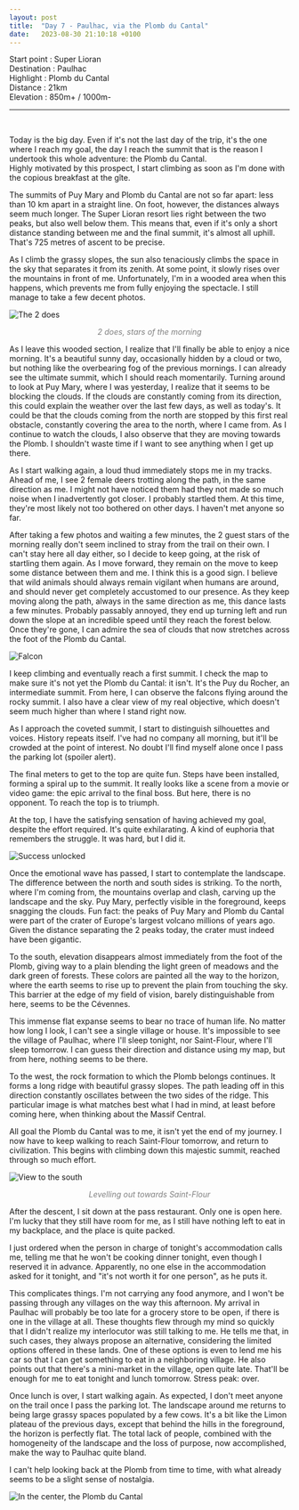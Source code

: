 ```yaml
---
layout: post
title:  "Day 7 - Paulhac, via the Plomb du Cantal"
date:   2023-08-30 21:10:18 +0100
---
```


Start point : Super Lioran  
Destination : Paulhac  
Highlight : Plomb du Cantal  
Distance : 21km  
Elevation : 850m+ / 1000m-

---
<br>

Today is the big day.
Even if it's not the last day of the trip, it's the one where I reach my goal, the day I reach the summit that is the reason I undertook this whole adventure: the Plomb du Cantal.  
Highly motivated by this prospect, I start climbing as soon as I'm done with the copious breakfast at the gîte.

The summits of Puy Mary and Plomb du Cantal are not so far apart: less than 10 km apart in a straight line.
On foot, however, the distances always seem much longer.
The Super Lioran resort lies right between the two peaks, but also well below them.
This means that, even if it's only a short distance standing between me and the final summit, it's almost all uphill.
That's 725 metres of ascent to be precise.

As I climb the grassy slopes, the sun also tenaciously climbs the space in the sky that separates it from its zenith.
At some point, it slowly rises over the mountains in front of me.
Unfortunately, I'm in a wooded area when this happens, which prevents me from fully enjoying the spectacle.
I still manage to take a few decent photos.

![The 2 does]({{site.baseurl}}/assets/images/IMG_1693379868.jpg)
<p style="color:gray;" align="center"> <i> 2 does, stars of the morning </i> </p>

As I leave this wooded section, I realize that I'll finally be able to enjoy a nice morning.
It's a beautiful sunny day, occasionally hidden by a cloud or two, but nothing like the overbearing fog of the previous mornings.
I can already see the ultimate summit, which I should reach momentarily.
Turning around to look at Puy Mary, where I was yesterday, I realize that it seems to be blocking the clouds.
If the clouds are constantly coming from its direction, this could explain the weather over the last few days, as well as today's.
It could be that the clouds coming from the north are stopped by this first real obstacle, constantly covering the area to the north, where I came from.
As I continue to watch the clouds, I also observe that they are moving towards the Plomb.
I shouldn't waste time if I want to see anything when I get up there.

As I start walking again, a loud thud immediately stops me in my tracks.
Ahead of me, I see 2 female deers trotting along the path, in the same direction as me.
I might not have noticed them had they not made so much noise when I inadvertently got closer.
I probably startled them.
At this time, they're most likely not too bothered on other days.
I haven't met anyone so far.

After taking a few photos and waiting a few minutes, the 2 guest stars of the morning really don't seem inclined to stray from the trail on their own.
I can't stay here all day either, so I decide to keep going, at the risk of startling them again.
As I move forward, they remain on the move to keep some distance between them and me.
I think this is a good sign.
I believe that wild animals should always remain vigilant when humans are around, and should never get completely accustomed to our presence.
As they keep moving along the path, always in the same direction as me, this dance lasts a few minutes.
Probably passably annoyed, they end up turning left and run down the slope at an incredible speed until they reach the forest below.
Once they're gone, I can admire the sea of clouds that now stretches across the foot of the Plomb du Cantal.

![Falcon]({{site.baseurl}}/assets/images/IMG_1693388071b.jpg)

I keep climbing and eventually reach a first summit.
I check the map to make sure it's not yet the Plomb du Cantal: it isn't.
It's the Puy du Rocher, an intermediate summit.
From here, I can observe the falcons flying around the rocky summit.
I also have a clear view of my real objective, which doesn't seem much higher than where I stand right now.

As I approach the coveted summit, I start to distinguish silhouettes and voices.
History repeats itself.
I've had no company all morning, but it'll be crowded at the point of interest.
No doubt I'll find myself alone once I pass the parking lot (spoiler alert).

The final meters to get to the top are quite fun.
Steps have been installed, forming a spiral up to the summit.
It really looks like a scene from a movie or video game: the epic arrival to the final boss.
But here, there is no opponent.
To reach the top is to triumph.

At the top, I have the satisfying sensation of having achieved my goal, despite the effort required.
It's quite exhilarating.
A kind of euphoria that remembers the struggle.
It was hard, but I did it.

![Success unlocked]({{site.baseurl}}/assets/images/IMG_1693385907.jpg)

Once the emotional wave has passed, I start to contemplate the landscape.
The difference between the north and south sides is striking.
To the north, where I'm coming from, the mountains overlap and clash, carving up the landscape and the sky.
Puy Mary, perfectly visible in the foreground, keeps snagging the clouds.
Fun fact: the peaks of Puy Mary and Plomb du Cantal were part of the crater of Europe's largest volcano millions of years ago.
Given the distance separating the 2 peaks today, the crater must indeed have been gigantic.

To the south, elevation disappears almost immediately from the foot of the Plomb, giving way to a plain blending the light green of meadows and the dark green of forests.
These colors are painted all the way to the horizon, where the earth seems to rise up to prevent the plain from touching the sky.
This barrier at the edge of my field of vision, barely distinguishable from here, seems to be the Cévennes.

This immense flat expanse seems to bear no trace of human life.
No matter how long I look, I can't see a single village or house.
It's impossible to see the village of Paulhac, where I'll sleep tonight, nor Saint-Flour, where I'll sleep tomorrow.
I can guess their direction and distance using my map, but from here, nothing seems to be there.

To the west, the rock formation to which the Plomb belongs continues.
It forms a long ridge with beautiful grassy slopes.
The path leading off in this direction constantly oscillates between the two sides of the ridge.
This particular image is what matches best what I had in mind, at least before coming here, when thinking about the Massif Central.

All goal the Plomb du Cantal was to me, it isn't yet the end of my journey.
I now have to keep walking to reach Saint-Flour tomorrow, and return to civilization.
This begins with climbing down this majestic summit, reached through so much effort.

![View to the south]({{site.baseurl}}/assets/images/IMG_1693387470.jpg)
<p style="color:gray;" align="center"> <i> Levelling out towards Saint-Flour </i> </p>

After the descent, I sit down at the pass restaurant.
Only one is open here.
I'm lucky that they still have room for me, as I still have nothing left to eat in my backplace, and the place is quite packed.

I just ordered when the person in charge of tonight's accommodation calls me, telling me that he won't be cooking dinner tonight, even though I reserved it in advance.
Apparently, no one else in the accommodation asked for it tonight, and "it's not worth it for one person", as he puts it.

This complicates things.
I'm not carrying any food anymore, and I won't be passing through any villages on the way this afternoon.
My arrival in Paulhac will probably be too late for a grocery store to be open, if there is one in the village at all.
These thoughts flew through my mind so quickly that I didn't realize my interlocutor was still talking to me.
He tells me that, in such cases, they always propose an alternative, considering the limited options offered in these lands.
One of these options is even to lend me his car so that I can get something to eat in a neighboring village.
He also points out that there's a mini-market in the village, open quite late.
That'll be enough for me to eat tonight and lunch tomorrow.
Stress peak: over.

Once lunch is over, I start walking again.
As expected, I don't meet anyone on the trail once I pass the parking lot.
The landscape around me returns to being large grassy spaces populated by a few cows.
It's a bit like the Limon plateau of the previous days, except that behind the hills in the foreground, the horizon is perfectly flat.
The total lack of people, combined with the homogeneity of the landscape and the loss of purpose, now accomplished, make the way to Paulhac quite bland.

I can't help looking back at the Plomb from time to time, with what already seems to be a slight sense of nostalgia.

![In the center, the Plomb du Cantal]({{site.baseurl}}/assets/images/IMG_1693398221.jpg "In the center, the Plomb du Cantal")
